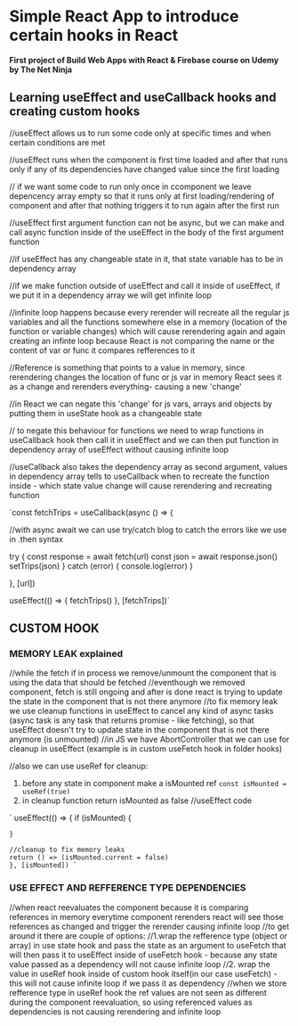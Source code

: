 # Simple React App to introduce certain hooks in React

**First project of Build Web Apps with React & Firebase course on Udemy by The Net Ninja**

## Learning useEffect and useCallback hooks and creating custom hooks

//useEffect allows us to run some code only at specific times and when certain conditions are met

//useEffect runs when the component is first time loaded and after that runs only if any of its dependencies have changed value since the first loading

// if we want some code to run only once in ccomponent we leave depencency array empty so that it runs only at first loading/rendering of component and after that nothing triggers it to run again after the first run

//useEffect first argument function can not be async, but we can make and call async function inside of the useEffect in the body of the first argument function

//if useEffect has any changeable state in it, that state variable has to be in dependency array

//if we make function outside of useEffect and call it inside of useEffect, if we put it in a dependency array we will get infinite loop

//infinite loop happens because every rerender will recreate all the regular js variables and all the functions somewhere else in a memory (location of the function or variable changes) which will cause rerendering again and again creating an infinte loop because React is not comparing the name or the content of var or func it compares refferences to it

//Reference is something that points to a value in memory, since rerendering changes the location of func or js var in memory React sees it as a change and rerenders everything- causing a new 'change'

//in React we can negate this 'change' for js vars, arrays and objects by putting them in useState hook as a changeable state

// to negate this behaviour for functions we need to wrap functions in useCallback hook then call it in useEffect and we can then put function in dependency array of useEffect without causing infinite loop

//useCallback also takes the dependency array as second argument, values in dependency array tells to useCallback when to recreate the function inside - which state value change will cause rerendering and recreating function

<!-- FOR THE EXAMPLE IN TRIPLIST.JSX (all this code was replaced with useFetch hook)

useCallback has url as dependency, so we can remove it from dependency array of useEffect because change in url will cause useCallback to rerun and then useCallback will make useEffect to rerun the code inside (calling the fetchTrips func) if the url changes (chain reaction) -->

<!-- function to get trips from server -->

`const fetchTrips = useCallback(async () => {

 //with async await we can use try/catch blog to catch the errors like we use in .then syntax  

try {
const response = await fetch(url)
const json = await response.json()
setTrips(json)
} catch (error) {
console.log(error)
}

<!-- same code from above but with .then syntax
 fetch(url)
 .then(response => response.json())
 .then(data => setTrips(data))
 .catch(err=> console.log(err)) -->

}, [url])

useEffect(() => {
fetchTrips()
}, [fetchTrips])`

## CUSTOM HOOK
 ### MEMORY LEAK explained
//while the fetch if in process we remove/unmount the component that is using the data that should be fetched
//eventhough we removed component, fetch is still ongoing and after is done react is trying to update the state in the component that is not there anymore
//to fix memory leak we use cleanup functions in useEffect to cancel any kind of async tasks (async task is any task that returns promise - like fetching), so that useEffect doesn't try to update state in the component that is not there anymore (is unmounted)
//in JS we have AbortController that we can use for cleanup in useEffect (example is in custom useFetch hook in folder hooks)

//also we can use useRef for cleanup:

1.  before any state in component make a isMounted ref
    `const isMounted = useRef(true)`
2.  in cleanup function return isMounted as false
    //useEffect code
    
` useEffect(() => {
    if (isMounted) {
<!--     ...some async code (fetch or authentication something that will return promise and take time to fulfill) -->
    }

    //cleanup to fix memory leaks
    return () => (isMounted.current = false)
    }, [isMounted]) `
    


### USE EFFECT AND REFFERENCE TYPE DEPENDENCIES
//when react reevaluates the component because it is comparing references in memory everytime component rerenders react will see those references as changed and trigger the rerender causing infinite loop
//to get around it there are couple of options:
//1.wrap the refference type (object or array) in use state hook and pass the state as an argument to useFetch that will then pass it to useEffect inside of useFetch hook - because any state value passed as a dependency will not cause infinite loop
//2. wrap the value in useRef hook inside of custom hook itself(in our case useFetch) - this will not cause infinite loop if we pass it as dependency
//when we store refference type in useRef hook the ref values are not seen as different during the component reevaluation, so using referenced values as dependencies is not causing rerendering and infinite loop


